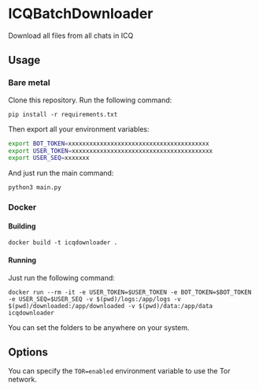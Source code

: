 # ICQBatchDownloader

Download all files from all chats in ICQ

## Usage

### Bare metal

Clone this repository. Run the following command:

```
pip install -r requirements.txt
```

Then export all your environment variables:

```bash
export BOT_TOKEN=xxxxxxxxxxxxxxxxxxxxxxxxxxxxxxxxxxxxxxxx
export USER_TOKEN=xxxxxxxxxxxxxxxxxxxxxxxxxxxxxxxxxxxxxxxx
export USER_SEQ=xxxxxxx
```

And just run the main command:

```
python3 main.py
```

### Docker

#### Building

```
docker build -t icqdownloader .
```

#### Running

Just run the following command:

```
docker run --rm -it -e USER_TOKEN=$USER_TOKEN -e BOT_TOKEN=$BOT_TOKEN -e USER_SEQ=$USER_SEQ -v $(pwd)/logs:/app/logs -v $(pwd)/downloaded:/app/downloaded -v $(pwd)/data:/app/data icqdownloader
```

You can set the folders to be anywhere on your system.


## Options

You can specify the `TOR=enabled` environment variable to use the Tor network.
